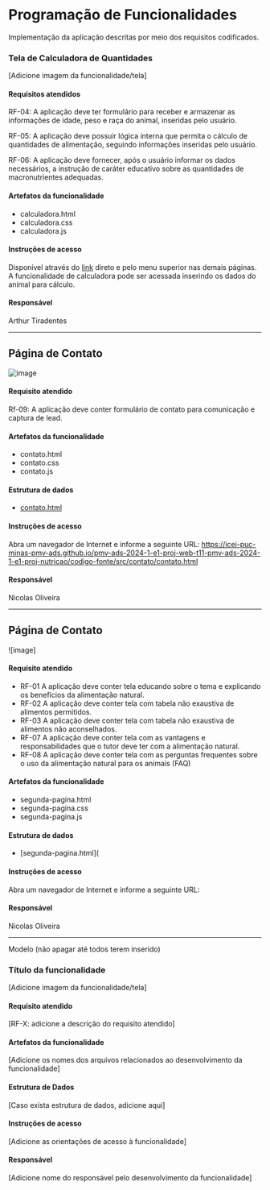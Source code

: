 # Programação de Funcionalidades

Implementação da aplicação descritas por meio dos requisitos codificados. 


### Tela de Calculadora de Quantidades

[Adicione imagem da funcionalidade/tela]


#### Requisitos atendidos

RF-04:	A aplicação deve ter formulário para receber e armazenar as informações de idade, peso e raça do animal, inseridas pelo usuário.

RF-05:	A aplicação deve possuir lógica interna que permita o cálculo de quantidades de alimentação, seguindo informações inseridas pelo usuário.

RF-06:	A aplicação deve fornecer, após o usuário informar os dados necessários, a instrução de caráter educativo sobre as quantidades de macronutrientes adequadas.


#### Artefatos da funcionalidade

* calculadora.html
* calculadora.css
* calculadora.js

#### Instruções de acesso

Disponível através do [link](https://icei-puc-minas-pmv-ads.github.io/pmv-ads-2024-1-e1-proj-web-t11-pmv-ads-2024-1-e1-proj-nutricao/codigo-fonte/src/calculadora/calculadora) direto e pelo menu superior nas demais páginas.
A funcionalidade de calculadora pode ser acessada inserindo os dados do animal para cálculo.

#### Responsável

Arthur Tiradentes

  
  

  
  



____________________________________________________________________________________________________________________________

## Página de Contato

![image](https://github.com/ICEI-PUC-Minas-PMV-ADS/pmv-ads-2024-1-e1-proj-web-t11-pmv-ads-2024-1-e1-proj-nutricao/assets/122795589/4b416487-684c-465a-89ce-dbe810ba11c5)



#### Requisito atendido

Rf-09: A aplicação deve conter formulário de contato para comunicação e captura de lead.


#### Artefatos da funcionalidade

* contato.html
* contato.css
* contato.js

####  Estrutura de dados

* [contato.html](https://icei-puc-minas-pmv-ads.github.io/pmv-ads-2024-1-e1-proj-web-t11-pmv-ads-2024-1-e1-proj-nutricao/codigo-fonte/src/contato/contato.html)


#### Instruções de acesso

Abra um navegador de Internet e informe a seguinte URL: https://icei-puc-minas-pmv-ads.github.io/pmv-ads-2024-1-e1-proj-web-t11-pmv-ads-2024-1-e1-proj-nutricao/codigo-fonte/src/contato/contato.html


#### Responsável

Nicolas Oliveira


____________________________________________________________________________________________________________________________

## Página de Contato

![image]



#### Requisito atendido

* RF-01	A aplicação deve conter tela educando sobre o tema e explicando os benefícios da alimentação natural.	
* RF-02	A aplicação deve conter tela com tabela não exaustiva de alimentos permitidos.	
* RF-03	A aplicação deve conter tela com tabela não exaustiva de alimentos não aconselhados.
* RF-07	A aplicação deve conter tela com as vantagens e responsabilidades que o tutor deve ter com a alimentação natural.
* RF-08	A aplicação deve conter tela com as perguntas frequentes sobre o uso da alimentação natural para os animais (FAQ)


#### Artefatos da funcionalidade

* segunda-pagina.html
* segunda-pagina.css
* segunda-pagina.js

####  Estrutura de dados

* [segunda-pagina.html](


#### Instruções de acesso

Abra um navegador de Internet e informe a seguinte URL:


#### Responsável

Nicolas Oliveira
____________________________________________________________________________________________________________________________


Modelo (não apagar até todos terem inserido)
### Título da funcionalidade

[Adicione imagem da funcionalidade/tela]


#### Requisito atendido

[RF-X: adicione a descrição do requisito atendido]


#### Artefatos da funcionalidade

[Adicione os nomes dos arquivos relacionados ao desenvolvimento da funcionalidade]


#### Estrutura de Dados

[Caso exista estrutura de dados, adicione aqui]


#### Instruções de acesso

[Adicione as orientações de acesso à funcionalidade]


#### Responsável

[Adicione nome do responsável pelo desenvolvimento da funcionalidade]




